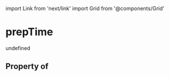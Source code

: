 import Link from 'next/link'
import Grid from '@components/Grid'

# prepTime

undefined

## Property of




